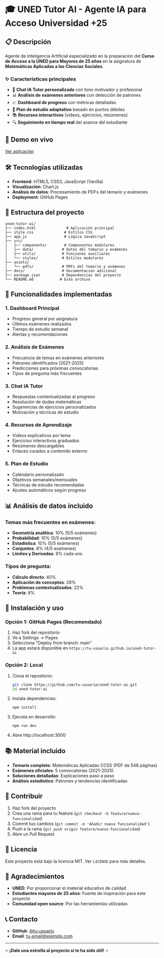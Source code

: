# 🎓 UNED Tutor AI - Agente IA para Acceso Universidad +25

## 📋 Descripción

Agente de Inteligencia Artificial especializado en la preparación del **Curso de Acceso a la UNED para Mayores de 25 años** en la asignatura de **Matemáticas Aplicadas a las Ciencias Sociales**.

### ✨ Características principales

- 🤖 **Chat IA Tutor personalizado** con tono motivador y profesional
- 📊 **Análisis de exámenes anteriores** con detección de patrones
- 📈 **Dashboard de progreso** con métricas detalladas
- 🎯 **Plan de estudio adaptativo** basado en puntos débiles
- 📚 **Recursos interactivos** (videos, ejercicios, resúmenes)
- 🔍 **Seguimiento en tiempo real** del avance del estudiante

## 🚀 Demo en vivo

[Ver aplicación](https://tu-usuario.github.io/uned-tutor-ai)

## 🛠️ Tecnologías utilizadas

- **Frontend**: HTML5, CSS3, JavaScript (Vanilla)
- **Visualización**: Chart.js
- **Análisis de datos**: Procesamiento de PDFs del temario y exámenes
- **Deployment**: GitHub Pages

## 📂 Estructura del proyecto

```
uned-tutor-ai/
├── index.html              # Aplicación principal
├── style.css              # Estilos CSS
├── app.js                 # Lógica JavaScript
├── src/
│   ├── components/        # Componentes modulares
│   ├── data/             # Datos del temario y exámenes
│   ├── utils/            # Funciones auxiliares
│   └── styles/           # Estilos modulares
├── assets/
│   └── pdfs/             # PDFs del temario y exámenes
├── docs/                 # Documentación adicional
├── package.json          # Dependencias del proyecto
└── README.md            # Este archivo
```

## 🎯 Funcionalidades implementadas

### 1. Dashboard Principal
- Progreso general por asignatura
- Últimos exámenes realizados
- Tiempo de estudio semanal
- Alertas y recomendaciones

### 2. Análisis de Exámenes
- Frecuencia de temas en exámenes anteriores
- Patrones identificados (2021-2025)
- Predicciones para próximas convocatorias
- Tipos de pregunta más frecuentes

### 3. Chat IA Tutor
- Respuestas contextualizadas al progreso
- Resolución de dudas matemáticas
- Sugerencias de ejercicios personalizados
- Motivación y técnicas de estudio

### 4. Recursos de Aprendizaje
- Videos explicativos por tema
- Ejercicios interactivos graduados
- Resúmenes descargables
- Enlaces curados a contenido externo

### 5. Plan de Estudio
- Calendario personalizado
- Objetivos semanales/mensuales
- Técnicas de estudio recomendadas
- Ajustes automáticos según progreso

## 📊 Análisis de datos incluido

### Temas más frecuentes en exámenes:
- **Geometría analítica**: 10% (5/5 exámenes)
- **Probabilidad**: 10% (5/5 exámenes)  
- **Estadística**: 10% (5/5 exámenes)
- **Conjuntos**: 8% (4/5 exámenes)
- **Límites y Derivadas**: 8% cada uno

### Tipos de pregunta:
- **Cálculo directo**: 40%
- **Aplicación de conceptos**: 28%
- **Problemas contextualizados**: 22%
- **Teoría**: 8%

## 🚀 Instalación y uso

### Opción 1: GitHub Pages (Recomendado)
1. Haz fork del repositorio
2. Ve a Settings → Pages
3. Selecciona "Deploy from branch: main"
4. La app estará disponible en `https://tu-usuario.github.io/uned-tutor-ai`

### Opción 2: Local
1. Clona el repositorio:
   ```bash
   git clone https://github.com/tu-usuario/uned-tutor-ai.git
   cd uned-tutor-ai
   ```

2. Instala dependencias:
   ```bash
   npm install
   ```

3. Ejecuta en desarrollo:
   ```bash
   npm run dev
   ```

4. Abre http://localhost:3000

## 📚 Material incluido

- **Temario completo**: Matemáticas Aplicadas CCSS (PDF de 548 páginas)
- **Exámenes oficiales**: 5 convocatorias (2021-2025)
- **Soluciones detalladas**: Explicaciones paso a paso
- **Análisis estadístico**: Patrones y tendencias identificadas

## 🤝 Contribuir

1. Haz fork del proyecto
2. Crea una rama para tu feature (`git checkout -b feature/nueva-funcionalidad`)
3. Commit tus cambios (`git commit -m 'Añadir nueva funcionalidad'`)
4. Push a la rama (`git push origin feature/nueva-funcionalidad`)
5. Abre un Pull Request

## 📄 Licencia

Este proyecto está bajo la licencia MIT. Ver `LICENSE` para más detalles.

## 🙏 Agradecimientos

- **UNED**: Por proporcionar el material educativo de calidad
- **Estudiantes mayores de 25 años**: Fuente de inspiración para este proyecto
- **Comunidad open source**: Por las herramientas utilizadas

## 📞 Contacto

- **GitHub**: [@tu-usuario](https://github.com/tu-usuario)
- **Email**: tu-email@ejemplo.com

---

⭐ **¡Dale una estrella al proyecto si te ha sido útil!** ⭐
